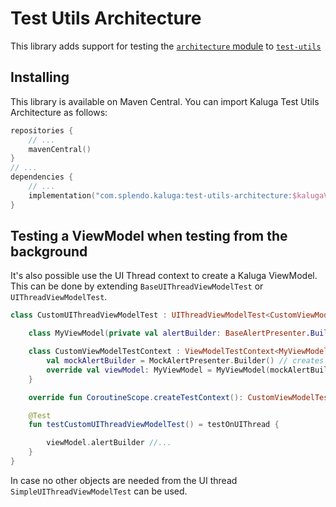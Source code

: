 # Test Utils Architecture
This library adds support for testing the [`architecture` module](../architecture) to [`test-utils`](../test-utils-base)

## Installing
This library is available on Maven Central. You can import Kaluga Test Utils Architecture as follows:

```kotlin
repositories {
    // ...
    mavenCentral()
}
// ...
dependencies {
    // ...
    implementation("com.splendo.kaluga:test-utils-architecture:$kalugaVersion")
}
```

## Testing a ViewModel when testing from the background

It's also possible use the UI Thread context to create a Kaluga ViewModel. 
This can be done by extending `BaseUIThreadViewModelTest` or `UIThreadViewModelTest`.

```kotlin
class CustomUIThreadViewModelTest : UIThreadViewModelTest<CustomViewModelTestContext, MyViewModel>() {

    class MyViewModel(private val alertBuilder: BaseAlertPresenter.Builder) : BaseLifecycleViewModel(alertBuilder)

    class CustomViewModelTestContext : ViewModelTestContext<MyViewModel> {
        val mockAlertBuilder = MockAlertPresenter.Builder() // creates on UI thread and can be passed to viewModel
        override val viewModel: MyViewModel = MyViewModel(mockAlertBuilder)
    }

    override fun CoroutineScope.createTestContext(): CustomViewModelTestContext = CustomViewModelTestContext()

    @Test
    fun testCustomUIThreadViewModelTest() = testOnUIThread {

        viewModel.alertBuilder //...
    }
}
```

In case no other objects are needed from the UI thread `SimpleUIThreadViewModelTest` can be used.
